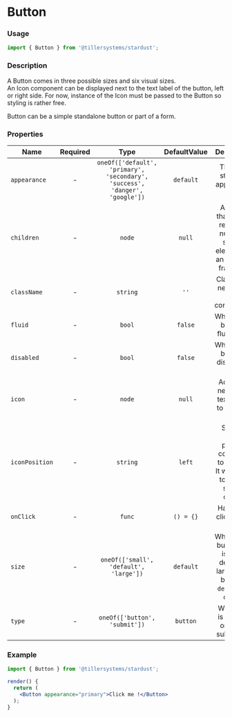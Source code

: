 # Button

### Usage

```jsx
import { Button } from '@tillersystems/stardust';
```

<!-- STORY -->

### Description

A Button comes in three possible sizes and six visual sizes.  
An Icon component can be displayed next to the text label of the button, left or right side.
For now, instance of the Icon must be passed to the Button so styling is rather free.

Button can be a simple standalone button or part of a form.

<!-- PROPS -->

### Properties

| Name           | Required |                                    Type                                     | DefaultValue |                                        Description                                         |
| -------------- | :------: | :-------------------------------------------------------------------------: | :----------: | :----------------------------------------------------------------------------------------: |
| `appearance`   |    -     | `oneOf(['default', 'primary', 'secondary', 'success', 'danger', 'google'])` |  `default`   |                          The base styling to apply to the button                           |
| `children`     |    -     |                                   `node`                                    |    `null`    |    Anything that can be rendered: numbers, strings, elements or an array (or fragment)     |
| `className`    |    -     |                                  `string`                                   |     `''`     |                           ClassName needed by styled components                            |
| `fluid`        |    -     |                                   `bool`                                    |   `false`    |                             Whether the button is fluid or not                             |
| `disabled`     |    -     |                                   `bool`                                    |   `false`    |                           Whether the button is disabled or not                            |
| `icon`         |    -     |                                   `node`                                    |    `null`    |                     Adds icon next to the text button to illustrate it                     |
| `iconPosition` |    -     |                                  `string`                                   |    `left`    |  Sets the icon position compared to the text. It will be set to the left side by default   |
| `onClick`      |    -     |                                   `func`                                    |  `() = {}`   |                               Handler of click on the button                               |
| `size`         |    -     |                   `oneOf(['small', 'default', 'large'])`                    |  `default`   | Whether the button size is small, default or large. It will be set to `default` by default |
| `type`         |    -     |                        `oneOf(['button', 'submit'])`                        |   `button`   |                        Whether it is a button or a form submission                         |

### Example

```jsx
import { Button } from '@tillersystems/stardust';

render() {
  return (
    <Button appearance="primary">Click me !</Button>
  );
}
```
